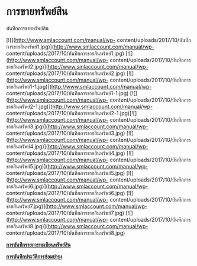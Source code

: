 # การขายทรัพย์สิน

บันทึกการขายทรัพย์สิน

[![](http://www.smlaccount.com/manual/wp-
content/uploads/2017/10/บันทึกการขายสินทรัพย์1.jpg)](http://www.smlaccount.com/manual/wp-
content/uploads/2017/10/บันทึกการขายสินทรัพย์1.jpg)
[![](http://www.smlaccount.com/manual/wp-
content/uploads/2017/10/บันทึกการขายสินทรัพย์2.jpg)](http://www.smlaccount.com/manual/wp-
content/uploads/2017/10/บันทึกการขายสินทรัพย์2.jpg)
[![](http://www.smlaccount.com/manual/wp-
content/uploads/2017/10/บันทึกการขายสินทรัพย์1-1.jpg)](http://www.smlaccount.com/manual/wp-
content/uploads/2017/10/บันทึกการขายสินทรัพย์1-1.jpg)
[![](http://www.smlaccount.com/manual/wp-
content/uploads/2017/10/บันทึกการขายสินทรัพย์2-1.jpg)](http://www.smlaccount.com/manual/wp-
content/uploads/2017/10/บันทึกการขายสินทรัพย์2-1.jpg)[![](http://www.smlaccount.com/manual/wp-
content/uploads/2017/10/บันทึกการขายสินทรัพย์3.jpg)](http://www.smlaccount.com/manual/wp-
content/uploads/2017/10/บันทึกการขายสินทรัพย์3.jpg)
[![](http://www.smlaccount.com/manual/wp-
content/uploads/2017/10/บันทึกการขายสินทรัพย์4.jpg)](http://www.smlaccount.com/manual/wp-
content/uploads/2017/10/บันทึกการขายสินทรัพย์4.jpg)
[![](http://www.smlaccount.com/manual/wp-
content/uploads/2017/10/บันทึกการขายสินทรัพย์5.jpg)](http://www.smlaccount.com/manual/wp-
content/uploads/2017/10/บันทึกการขายสินทรัพย์5.jpg)
[![](http://www.smlaccount.com/manual/wp-
content/uploads/2017/10/บันทึกการขายสินทรัพย์6.jpg)](http://www.smlaccount.com/manual/wp-
content/uploads/2017/10/บันทึกการขายสินทรัพย์6.jpg)
[![](http://www.smlaccount.com/manual/wp-
content/uploads/2017/10/บันทึกการขายสินทรัพย์7.jpg)](http://www.smlaccount.com/manual/wp-
content/uploads/2017/10/บันทึกการขายสินทรัพย์7.jpg)
[![](http://www.smlaccount.com/manual/wp-
content/uploads/2017/10/บันทึกการขายสินทรัพย์8.jpg)](http://www.smlaccount.com/manual/wp-
content/uploads/2017/10/บันทึกการขายสินทรัพย์8.jpg)



[**การบันทึกรายการทะเบียนทรัพย์สิน**](http://www.smlaccount.com/manual/?page_id=734)

[**การบันทึกประวัติการซ่อมบำรุง**](http://www.smlaccount.com/manual/?page_id=738)



